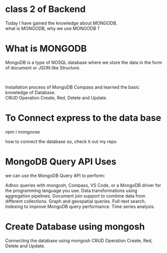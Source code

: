# class 2 of Backend 
Today I have gained the knowledge about MONGODB. <br>
what is MONGODB, why we use MONGODB ?
<h1>What is MONGODB</h1>
<p>MongoDB is a type of NOSQL database where we store the data in the form of document or JSON like Structure.</p> <br>

Installation process of MongoDB Compass and learned the basic knowledge of Database. <br>
CRUD Operation
Create, Red, Delete and Update.<br>
<h1>To Connect express to the data base</h1>
<p>npm i  mongoose</p>

how to connect the database so, check it out my repo

<h1>MongoDB Query API Uses</h1>
we can use the MongoDB Query API to perform:

Adhoc queries with mongosh, Compass, VS Code, or a MongoDB driver for the programming language you use.
Data transformations using aggregation pipelines.
Document join support to combine data from different collections.
Graph and geospatial queries.
Full-text search.
Indexing to improve MongoDB query performance.
Time series analysis.

<h1>Create Database using mongosh</h1>
Connecting the database using mongosh
CRUD Operation
Create, Red, Delete and Update.<br>
